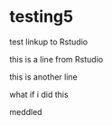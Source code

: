 # testing5
test linkup to Rstudio

this is a line from Rstudio

this is another line

what if i did this

meddled
